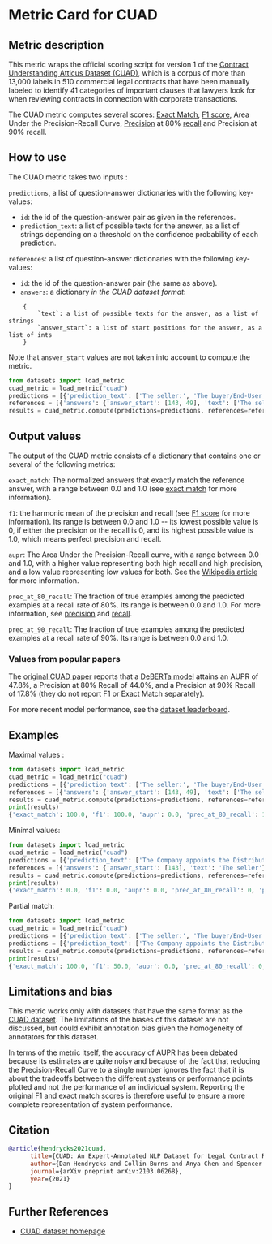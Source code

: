 # Metric Card for CUAD

## Metric description

This metric wraps the official scoring script for version 1 of the [Contract Understanding Atticus Dataset (CUAD)](https://huggingface.co/datasets/cuad), which is a corpus of more than 13,000 labels in 510 commercial legal contracts that have been manually labeled to identify 41 categories of important clauses that lawyers look for when reviewing contracts in connection with corporate transactions.

The CUAD metric computes several scores: [Exact Match](https://huggingface.co/metrics/exact_match), [F1 score](https://huggingface.co/metrics/f1), Area Under the Precision-Recall Curve, [Precision](https://huggingface.co/metrics/precision) at 80% [recall](https://huggingface.co/metrics/recall) and Precision at 90% recall.

## How to use 

The CUAD metric takes two inputs :


`predictions`, a list of question-answer dictionaries with the following key-values:
- `id`: the id of the question-answer pair as given in the references.
- `prediction_text`: a list of possible texts for the answer, as a list of strings depending on a threshold on the confidence probability of each prediction.


`references`: a list of question-answer dictionaries with the following key-values:
 - `id`: the id of the question-answer pair (the same as above).
 - `answers`: a dictionary *in the CUAD dataset format*:
```
    {
        `text`: a list of possible texts for the answer, as a list of strings
        `answer_start`: a list of start positions for the answer, as a list of ints
    }
```            
 Note that `answer_start` values are not taken into account to compute the metric.

```python
from datasets import load_metric
cuad_metric = load_metric("cuad")
predictions = [{'prediction_text': ['The seller:', 'The buyer/End-User: Shenzhen LOHAS Supply Chain Management Co., Ltd.'], 'id': 'LohaCompanyltd_20191209_F-1_EX-10.16_11917878_EX-10.16_Supply Agreement__Parties'}]
references = [{'answers': {'answer_start': [143, 49], 'text': ['The seller:', 'The buyer/End-User: Shenzhen LOHAS Supply Chain Management Co., Ltd.']}, 'id': 'LohaCompanyltd_20191209_F-1_EX-10.16_11917878_EX-10.16_Supply Agreement__Parties'}]
results = cuad_metric.compute(predictions=predictions, references=references)
```
## Output values

The output of the CUAD metric consists of a dictionary that contains one or several of the following metrics:

`exact_match`: The normalized answers that exactly match the reference answer, with a range between 0.0 and 1.0 (see [exact match](https://huggingface.co/metrics/exact_match) for more information).

`f1`: the harmonic mean of the precision and recall (see [F1 score](https://huggingface.co/metrics/f1) for more information). Its range is between 0.0 and 1.0 -- its lowest possible value is 0, if either the precision or the recall is 0, and its highest possible value is 1.0, which means perfect precision and recall.

`aupr`: The Area Under the Precision-Recall curve, with a range between 0.0 and 1.0, with a higher value representing both high recall and high precision, and a low value representing low values for both. See the [Wikipedia article](https://en.wikipedia.org/wiki/Receiver_operating_characteristic#Area_under_the_curve) for more information.

`prec_at_80_recall`: The fraction of true examples among the predicted examples at a recall rate of 80%. Its range is between 0.0 and 1.0. For more information, see [precision](https://huggingface.co/metrics/precision) and [recall](https://huggingface.co/metrics/recall).

`prec_at_90_recall`: The fraction of true examples among the predicted examples at a recall rate of 90%. Its range is between 0.0 and 1.0. 


### Values from popular papers
The [original CUAD paper](https://arxiv.org/pdf/2103.06268.pdf) reports that a [DeBERTa model](https://huggingface.co/microsoft/deberta-base) attains
an AUPR of 47.8%, a Precision at 80% Recall of 44.0%, and a Precision at 90% Recall of 17.8% (they do not report F1 or Exact Match separately).

For more recent model performance, see the [dataset leaderboard](https://paperswithcode.com/dataset/cuad).

## Examples 

Maximal values :

```python
from datasets import load_metric
cuad_metric = load_metric("cuad")
predictions = [{'prediction_text': ['The seller:', 'The buyer/End-User: Shenzhen LOHAS Supply Chain Management Co., Ltd.'], 'id': 'LohaCompanyltd_20191209_F-1_EX-10.16_11917878_EX-10.16_Supply Agreement__Parties'}]
references = [{'answers': {'answer_start': [143, 49], 'text': ['The seller:', 'The buyer/End-User: Shenzhen LOHAS Supply Chain Management Co., Ltd.']}, 'id': 'LohaCompanyltd_20191209_F-1_EX-10.16_11917878_EX-10.16_Supply Agreement__Parties'}]
results = cuad_metric.compute(predictions=predictions, references=references)
print(results)
{'exact_match': 100.0, 'f1': 100.0, 'aupr': 0.0, 'prec_at_80_recall': 1.0, 'prec_at_90_recall': 1.0}
```

Minimal values:

```python
from datasets import load_metric
cuad_metric = load_metric("cuad")
predictions = [{'prediction_text': ['The Company appoints the Distributor as an exclusive distributor of Products in the Market, subject to the terms and conditions of this Agreement.'], 'id': 'LIMEENERGYCO_09_09_1999-EX-10-DISTRIBUTOR AGREEMENT__Exclusivity_0'}]
references = [{'answers': {'answer_start': [143], 'text': 'The seller'}, 'id': 'LIMEENERGYCO_09_09_1999-EX-10-DISTRIBUTOR AGREEMENT__Exclusivity_0'}]
results = cuad_metric.compute(predictions=predictions, references=references)
print(results)
{'exact_match': 0.0, 'f1': 0.0, 'aupr': 0.0, 'prec_at_80_recall': 0, 'prec_at_90_recall': 0}
```

Partial match: 

```python
from datasets import load_metric
cuad_metric = load_metric("cuad")
predictions = [{'prediction_text': ['The seller:', 'The buyer/End-User: Shenzhen LOHAS Supply Chain Management Co., Ltd.'], 'id': 'LohaCompanyltd_20191209_F-1_EX-10.16_11917878_EX-10.16_Supply Agreement__Parties'}]
predictions = [{'prediction_text': ['The Company appoints the Distributor as an exclusive distributor of Products in the Market, subject to the terms and conditions of this Agreement.', 'The buyer/End-User: Shenzhen LOHAS Supply Chain Management Co., Ltd.'], 'id': 'LohaCompanyltd_20191209_F-1_EX-10.16_11917878_EX-10.16_Supply Agreement__Parties'}]
results = cuad_metric.compute(predictions=predictions, references=references)
print(results)
{'exact_match': 100.0, 'f1': 50.0, 'aupr': 0.0, 'prec_at_80_recall': 0, 'prec_at_90_recall': 0}
```

## Limitations and bias
This metric works only with datasets that have the same format as the [CUAD dataset](https://huggingface.co/datasets/cuad). The limitations of the biases of this dataset are not discussed, but could exhibit annotation bias given the homogeneity of annotators for this dataset.

In terms of the metric itself, the accuracy of AUPR has been debated because its estimates are quite noisy and because of the fact that reducing the Precision-Recall Curve to a single number ignores the fact that it is about the tradeoffs between the different systems or performance points plotted and not the performance of an individual system. Reporting the original F1 and exact match scores is therefore useful to ensure a more complete representation of system performance.


## Citation

```bibtex
@article{hendrycks2021cuad,
      title={CUAD: An Expert-Annotated NLP Dataset for Legal Contract Review},
      author={Dan Hendrycks and Collin Burns and Anya Chen and Spencer Ball},
      journal={arXiv preprint arXiv:2103.06268},
      year={2021}
}
```
    
## Further References 

- [CUAD dataset homepage](https://www.atticusprojectai.org/cuad-v1-performance-announcements)
